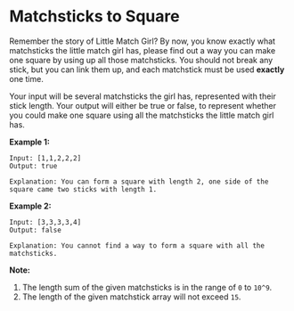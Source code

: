 # Matchsticks to Square

Remember the story of Little Match Girl? By now, you know exactly what matchsticks the little match girl has, please find out a way you can make one square by using up all those matchsticks. You should not break any stick, but you can link them up, and each matchstick must be used __exactly__ one time.

Your input will be several matchsticks the girl has, represented with their stick length. Your output will either be true or false, to represent whether you could make one square using all the matchsticks the little match girl has.

__Example 1:__

```pseudo
Input: [1,1,2,2,2]
Output: true

Explanation: You can form a square with length 2, one side of the square came two sticks with length 1.
```

__Example 2:__

```pseudo
Input: [3,3,3,3,4]
Output: false

Explanation: You cannot find a way to form a square with all the matchsticks.
```

__Note:__

1. The length sum of the given matchsticks is in the range of `0` to `10^9`.
2. The length of the given matchstick array will not exceed `15`.
